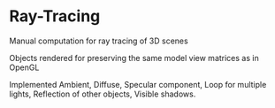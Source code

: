 # Ray-Tracing
Manual computation for ray tracing of 3D scenes


Objects rendered for preserving the same model view matrices as in OpenGL

Implemented Ambient, Diffuse, Specular component, Loop for multiple lights, Reflection of other objects, Visible shadows.
